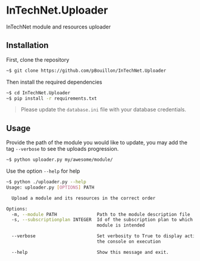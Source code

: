 # InTechNet.Uploader

InTechNet module and resources uploader

## Installation

First, clone the repository

```bash
~$ git clone https://github.com/pBouillon/InTechNet.Uploader
```

Then install the required dependencies

```bash
~$ cd InTechNet.Uploader
~$ pip install -r requirements.txt
```

> Please update the `database.ini` file with your database credentials.

## Usage

Provide the path of the module you would like to update, you may add the tag
`--verbose` to see the uploads progression.

```bash
~$ python uploader.py my/awesome/module/
```

Use the option `--help` for help

```bash
~$ python ./uploader.py --help
Usage: uploader.py [OPTIONS] PATH

  Upload a module and its resources in the correct order

Options:
  -m, --module PATH               Path to the module description file
  -s, --subscriptionplan INTEGER  Id of the subscription plan to which this
                                  module is intended

  --verbose                       Set verbosity to True to display actions in
                                  the console on execution

  --help                          Show this message and exit.
```
